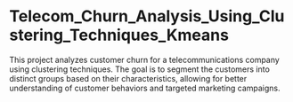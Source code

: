 # Telecom_Churn_Analysis_Using_Clustering_Techniques_Kmeans
This project analyzes customer churn for a telecommunications company using clustering techniques. The goal is to segment the customers into distinct groups based on their characteristics, allowing for better understanding of customer behaviors and targeted marketing campaigns.
